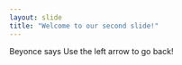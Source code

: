 ```yaml
---
layout: slide
title: "Welcome to our second slide!"
---
```

Beyonce says 
Use the left arrow to go back!
